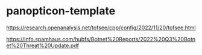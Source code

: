 # panopticon-template

https://research.openanalysis.net/tofsee/cpp/config/2022/11/20/tofsee.html

https://info.spamhaus.com/hubfs/Botnet%20Reports/2022%20Q3%20Botnet%20Threat%20Update.pdf
